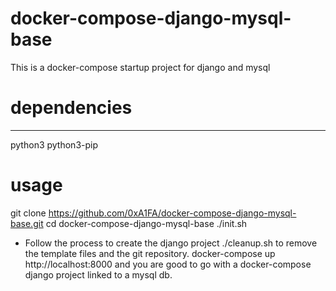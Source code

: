 # docker-compose-django-mysql-base
This is a docker-compose startup project for django and mysql

# dependencies
----
python3
python3-pip

# usage
git clone https://github.com/0xA1FA/docker-compose-django-mysql-base.git
cd docker-compose-django-mysql-base
./init.sh
* Follow the process to create the django project
./cleanup.sh to remove the template files and the git repository.
docker-compose up
http://localhost:8000 and you are good to go with a docker-compose django project linked to a mysql db.


